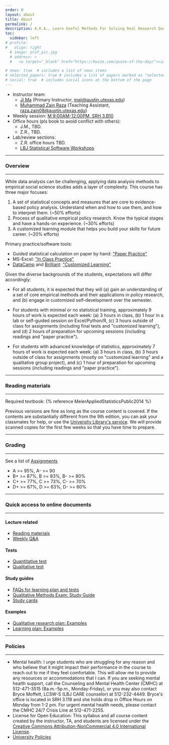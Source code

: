 ```yaml
---
order: 0
layout: about
title: About
permalink: /
description: A.K.A., Learn Useful Methods For Solving Real Research Questions But Not (Only) For Passing Course Exams And Assignments
toc:
  sidebar: left
# profile:
#   align: right
  # image: prof_pic.jpg
  # address: >
  #   <a target="_blank" href="https://kwize.com/quote-of-the-day/"><img style="width:300px;" src="https://kwize.com/pics/Quote-of-the-Day-3-0.jpg" alt="Quote of the Day"></a>

# news: true  # includes a list of news items
# selected_papers: true # includes a list of papers marked as "selected={true}"
# social: true  # includes social icons at the bottom of the page
---
```


 
- Instructor team:
  - [Ji Ma](https://jima.me/) (Primary Instructor, maji@austin.utexas.edu)
  - [Muhammad Zain Raza](https://www.linkedin.com/in/muhammad-zain-raza-99aa9194/) (Teaching Assistant, raza.zain08@austin.utexas.edu)
- Weekly session: [M 9:00AM-12:00PM, SRH 3.B10](/blog/)
- Office hours (pls book to avoid conflict with others):
  - J.M., TBD.
  - Z.R., TBD.
- Lab/review sections:
  - Z.R. office hours TBD.
  - [LBJ Statistical Software Workshops](https://bit.ly/lbj-software-workshops-fall24)

---

### Overview
---

While data analysis can be challenging, applying data analysis methods to empirical social science studies adds a layer of complexity. This course has three major focuses:

1. A set of statistical concepts and measures that are core to evidence-based policy analysis. Understand when and how to use them, and how to interpret them. (~50% efforts)
2. Process of qualitative empirical policy research. Know the typical stages and have a hands-on experience. (~30% efforts)
3. A customized learning module that helps you build your skills for future career. (~20% efforts)

Primary practice/software tools: 

- Guided statistical calculation on paper by hand: ["Paper Practice"](/assignments/#211-paper-practice)
- MS-Excel: ["In Class Practice"](/assignments/#212-in-class-practice)
- [DataCamp](https://datacamp.com) and [Brilliant](https://brilliant.org/): ["Customized Learning"](assignments/#3-customized-learning)

Given the diverse backgrounds of the students, expectations will differ accordingly:

- For all students, it is expected that they will (a) gain an understanding of a set of core empirical methods and their applications in policy research, and (b) engage in customized self-development over the semester.

- For students with minimal or no statistical training, approximately 9 hours of work is expected each week: (a) 3 hours in class, (b) 1 hour in a lab or self-guided session on Excel/Python/R, (c) 3 hours outside of class for assignments (including final tests and "customized learning"), and (d) 2 hours of preparation for upcoming sessions (including readings and "paper practice").

- For students with advanced knowledge of statistics, approximately 7 hours of work is expected each week: (a) 3 hours in class, (b) 3 hours outside of class for assignments (mostly on "customized learning" and a qualitative group project), and (c) 1 hour of preparation for upcoming sessions (including readings and "paper practice").

---
### Reading materials
---

Required textbook: {% reference MeierAppliedStatisticsPublic2014 %}

Previous versions are fine as long as the course content is covered. If the contents are substantially different from the 9th edition, you can ask your classmates for help, or use the [University Library's service](https://www.lib.utexas.edu/find-borrow-request/get-a-scan). We will provide scanned copies for the first few weeks so that you have time to prepare.

<!-- [Bibliography of all readings](https://www.zotero.org/groups/4409698/pa397g/items/G3F8PFDS/library){:target="_blank"} -->

---
### Grading
---

See a list of [Assignments](/assignments/)

- A >= 95%, A- >= 90
- B+ >= 87%, B >= 83%, B- >= 80%
- C+ >= 77%, C >= 73%, C- >= 70%
- D+ >= 67%, D >= 63%, D- >= 60%

---
### Quick access to online documents
---

#### Lecture related
- [Reading materials](https://drive.google.com/drive/folders/1F5Odrql4rvFk60fLFTxsAmxOstuLJtmd?usp=sharing)
- [Weekly Q&A](https://docs.google.com/document/d/1BCBiT5kcc6MykFzOS3ZLm0wHBXAAwLLmw-n-xhXfAOE/edit?usp=sharing)

#### Tests
- [Quantitative test](https://docs.google.com/document/d/11uxryPM_agwIlMuPjE1jtcig7YDhD1yBfeVhz8Go9I4/edit?usp=sharing)
- [Qualitative test](https://docs.google.com/document/d/1nOeKLBKtejR_Lt4VL0wd8O6a88gjcyAtcv2SSGrxPtg/edit?usp=sharing)

#### Study guides
- [FAQs for learning plan and tests](https://docs.google.com/document/d/18MESU6oy85bv1X6qg5m6AIbsADp4pHNOU6aFBM_YT90/edit?usp=sharing)
- [Qualitative Methods Exam: Study Guide](https://docs.google.com/document/d/18ILU9VoSytxJNyecaQced0dHMXvVDlGbpNw6P7bBg5c/edit?usp=sharing)
- [Study cards](https://amgps.jima.me/assets/pdf/study_cards.pdf)

#### Examples
- [Qualitative research plan: Examples](https://utexas.instructure.com/courses/1365924/files/folder/qualitative_plans_examples)
- [Learning plan: Examples](/assets/pdf/learning_plan_examples.pdf)

---
### Policies
---

- Mental health: I urge students who are struggling for any reason and who believe that it might impact their performance in the course to reach out to me if they feel comfortable. This will allow me to provide any resources or accommodations that I can. If you are seeking mental health support, call the Counseling and Mental Health Center (CMHC) at 512-471-3515 (8a.m.-5p.m., Monday-Friday),  or you may also contact Bryce Moffett, LCSW-S (LBJ CARE counselor) at 512-232-4449. Bryce's office is located in SRH 3.119 and she holds drop in Office Hours on Monday from 1-2 pm. For urgent mental health needs, please contact the CMHC 24/7 Crisis Line at 512-471-2255.
- License for Open Education: This syllabus and all course content created by the instructor, TA, and students are licensed under the [Creative Commons Attribution-NonCommercial 4.0 International License](https://creativecommons.org/licenses/by-nc/4.0/).
- [University Policies](/policies/)


<!-- Write your biography here. Tell the world about yourself. Link to your favorite [subreddit](http://reddit.com){:target="\_blank"}. You can put a picture in, too. The code is already in, just name your picture `prof_pic.jpg` and put it in the `img/` folder.

Put your address / P.O. box / other info right below your picture. You can also disable any of these elements by editing `profile` property of the YAML header of your `_pages/about.md`. Edit `_bibliography/papers.bib` and Jekyll will render your [publications page](/al-folio/publications/) automatically.

Link to your social media connections, too. This theme is set up to use [Font Awesome icons](http://fortawesome.github.io/Font-Awesome/){:target="\_blank"} and [Academicons](https://jpswalsh.github.io/academicons/){:target="\_blank"}, like the ones below. Add your Facebook, Twitter, LinkedIn, Google Scholar, or just disable all of them. -->
